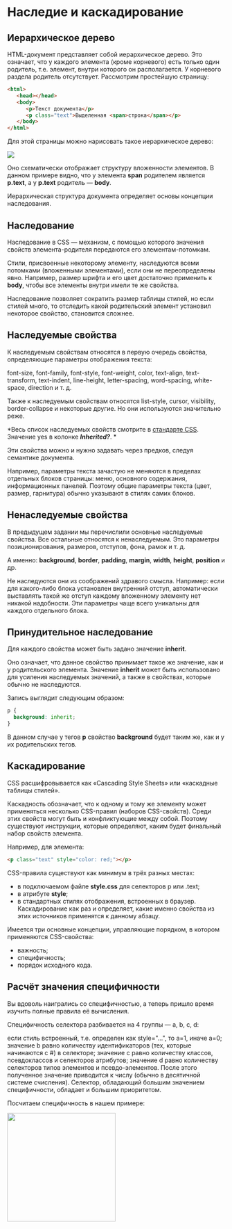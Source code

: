 # Наследие и каскадирование

## Иерархическое дерево

HTML-документ представляет собой иерархическое дерево. Это означает, что у каждого элемента (кроме корневого) есть только один родитель, т.е. элемент, внутри которого он располагается. У корневого раздела родитель отсутствует. Рассмотрим простейшую страницу:

```html
<html>
   <head></head>
   <body>
      <p>Текст документа</p>
      <p class="text">Выделенная <span>строка</span></p>
   </body>
</html>
```
Для этой страницы можно нарисовать такое иерархическое дерево:

<img src = "https://htmlacademy.ru/assets/courses/66/1.png">

Оно схематически отображает структуру вложенности элементов. В данном примере видно, что у элемента __span__ родителем является __p.text__, а у __p.text__ родитель — __body__.

Иерархическая структура документа определяет основы концепции наследования.

## Наследование

Наследование в CSS — механизм, с помощью которого значения свойств элемента-родителя передаются его элементам-потомкам.

Стили, присвоенные некоторому элементу, наследуются всеми потомками (вложенными элементами), если они не переопределены явно. Например, размер шрифта и его цвет достаточно применить к __body__, чтобы все элементы внутри имели те же свойства.

Наследование позволяет сократить размер таблицы стилей, но если стилей много, то отследить какой родительский элемент установил некоторое свойство, становится сложнее.

## Наследуемые свойства

К наследуемым свойствам относятся в первую очередь свойства, определяющие параметры отображения текста:

font-size, font-family, font-style, font-weight, color, text-align, text-transform, text-indent, line-height, letter-spacing, word-spacing, white-space, direction и т. д.

Также к наследуемым свойствам относятся list-style, cursor, visibility, border-collapse и некоторые другие. Но они используются значительно реже.

*Весь список наследуемых свойств смотрите в [стандарте CSS](https://www.w3.org/TR/CSS21/propidx.html). Значение yes в колонке ***Inherited?***. *

Эти свойства можно и нужно задавать через предков, следуя семантике документа.

Например, параметры текста зачастую не меняются в пределах отдельных блоков страницы: меню, основного содержания, информационных панелей. Поэтому общие параметры текста (цвет, размер, гарнитура) обычно указывают в стилях самих блоков.

## Ненаследуемые свойства

В предыдущем задании мы перечислили основные наследуемые свойства. Все остальные относятся к ненаследуемым. Это параметры позиционирования, размеров, отступов, фона, рамок и т. д.

А именно: __background__, __border__, __padding__, __margin__, __width__, __height__, __position__ и др.

Не наследуются они из соображений здравого смысла. Например: если для какого-либо блока установлен внутренний отступ, автоматически выставлять такой же отступ каждому вложенному элементу нет никакой надобности. Эти параметры чаще всего уникальны для каждого отдельного блока.

## Принудительное наследование

Для каждого свойства может быть задано значение __inherit__.

Оно означает, что данное свойство принимает такое же значение, как и у родительского элемента. Значение __inherit__ может быть использовано для усиления наследуемых значений, а также в свойствах, которые обычно не наследуются.

Запись выглядит следующим образом:

```css
p {
  background: inherit;
}
```
В данном случае у тегов __p__ свойство __background__ будет таким же, как и у их родительских тегов.

## Каскадирование

CSS расшифровывается как «Cascading Style Sheets» или «каскадные таблицы стилей».

Каскадность обозначает, что к одному и тому же элементу может применяться несколько CSS-правил (наборов CSS-свойств). Среди этих свойств могут быть и конфликтующие между собой. Поэтому существуют инструкции, которые определяют, каким будет финальный набор свойств элемента.

Например, для элемента:
```html
<p class="text" style="color: red;"></p>
```
CSS-правила существуют как минимум в трёх разных местах:
* в подключаемом файле **style.css** для селекторов p или .text;
* в атрибуте **style**;
* в стандартных стилях отображения, встроенных в браузер.
Каскадирование как раз и определяет, какие именно свойства из этих источников применятся к данному абзацу.

Имеется три основные концепции, управляющие порядком, в котором применяются CSS-свойства:
* важность;
* специфичность;
* порядок исходного кода.

## Расчёт значения специфичности

Вы вдоволь наигрались со специфичностью, а теперь пришло время изучить полные правила её вычисления.

Специфичность селектора разбивается на 4 группы — a, b, c, d:

если стиль встроенный, т.е. определен как style="...", то а=1, иначе a=0;
значение b равно количеству идентификаторов (тех, которые начинаются с #) в селекторе;
значение c равно количеству классов, псевдоклассов и селекторов атрибутов;
значение d равно количеству селекторов типов элементов и псевдо-элементов.
После этого полученное значение приводится к числу (обычно в десятичной системе счисления). Селектор, обладающий большим значением специфичности, обладает и большим приоритетом.

Посчитаем специфичность в нашем примере:

<img src = "https://i.ibb.co/F08982D/2019-02-20-1-05-38.png" width = "250">
